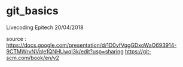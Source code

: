 # git_basics
Livecoding Epitech 20/04/2018 

source :
https://docs.google.com/presentation/d/1D0vfVqgGDxoWaO693914-9CTMWrvNVqle1QNHUwqI3k/edit?usp=sharing
https://git-scm.com/book/en/v2
